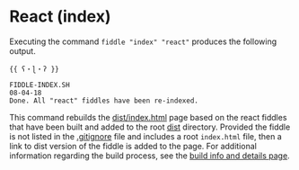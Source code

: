 React (index)
======

Executing the command `fiddle "index" "react"` produces the following output.

    {{ ʕ・ɭ・ʔ }}
    
    FIDDLE-INDEX.SH
    08-04-18
    Done. All "react" fiddles have been re-indexed.



This command rebuilds the [dist/index.html](dist/index.html) page based on the react fiddles that have been built and 
added to the root [dist](dist) directory.  Provided the fiddle is not listed in the [.gitignore](../../.gitignore) 
file and includes a root `index.html` file, then a link to dist version of the fiddle is added to the page. For 
additional information regarding the build process, see the [build info and details page](build.md).  


